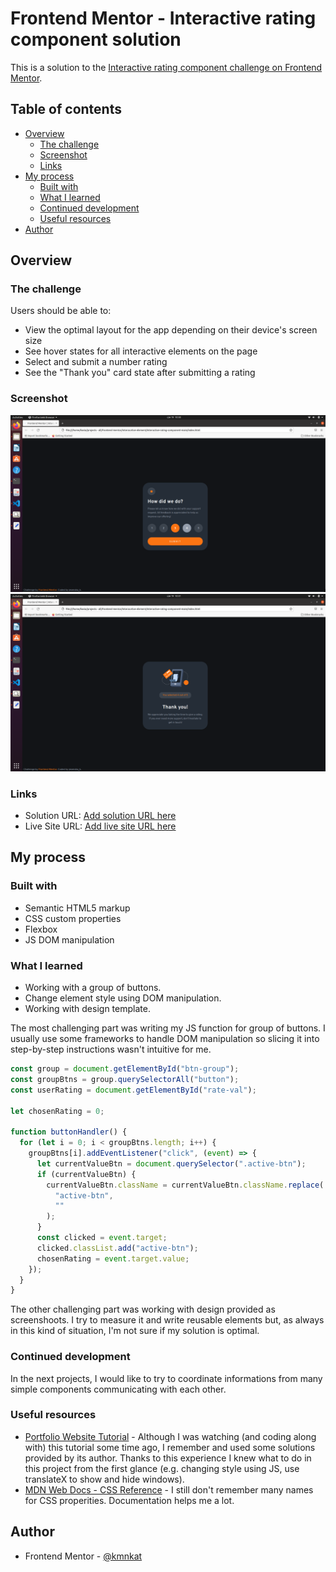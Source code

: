 # Frontend Mentor - Interactive rating component solution

This is a solution to the [Interactive rating component challenge on Frontend Mentor](https://www.frontendmentor.io/challenges/interactive-rating-component-koxpeBUmI). 

## Table of contents

- [Overview](#overview)
  - [The challenge](#the-challenge)
  - [Screenshot](#screenshot)
  - [Links](#links)
- [My process](#my-process)
  - [Built with](#built-with)
  - [What I learned](#what-i-learned)
  - [Continued development](#continued-development)
  - [Useful resources](#useful-resources)
- [Author](#author)


## Overview

### The challenge

Users should be able to:

- View the optimal layout for the app depending on their device's screen size
- See hover states for all interactive elements on the page
- Select and submit a number rating
- See the "Thank you" card state after submitting a rating

### Screenshot

![](my-solution/rateWindow.png)
![](my-solution/thankYouWindow.png)

### Links

- Solution URL: [Add solution URL here](https://your-solution-url.com)
- Live Site URL: [Add live site URL here](https://your-live-site-url.com)

## My process

### Built with

- Semantic HTML5 markup
- CSS custom properties
- Flexbox
- JS DOM manipulation

### What I learned

- Working with a group of buttons.
- Change element style using DOM manipulation.
- Working with design template.

The most challenging part was writing my JS function for group of buttons. I usually use some frameworks to handle DOM manipulation so slicing it into step-by-step instructions wasn't intuitive for me.

```js
const group = document.getElementById("btn-group");
const groupBtns = group.querySelectorAll("button");
const userRating = document.getElementById("rate-val");

let chosenRating = 0;

function buttonHandler() {
  for (let i = 0; i < groupBtns.length; i++) {
    groupBtns[i].addEventListener("click", (event) => {
      let currentValueBtn = document.querySelector(".active-btn");
      if (currentValueBtn) {
        currentValueBtn.className = currentValueBtn.className.replace(
          "active-btn",
          ""
        );
      }
      const clicked = event.target;
      clicked.classList.add("active-btn");
      chosenRating = event.target.value;
    });
  }
}
```

The other challenging part was working with design provided as screenshoots. I try to measure it and write reusable elements but, as always in this kind of situation, I'm not sure if my solution is optimal.

### Continued development

In the next projects, I would like to try to coordinate informations from many simple components communicating with each other. 

### Useful resources

- [Portfolio Website Tutorial](https://www.youtube.com/watch?v=xV7S8BhIeBo&t=2913s) - Although I was watching (and coding along with) this tutorial some time ago, I remember and used some solutions provided by its author. Thanks to this experience I knew what to do in this project from the first glance (e.g. changing style using JS, use translateX to show and hide windows). 
- [MDN Web Docs - CSS Reference](https://developer.mozilla.org/pl/docs/Web/CSS/Reference) - I still don't remember many names for CSS properities. Documentation helps me a lot.

## Author

- Frontend Mentor - [@kmnkat](https://www.frontendmentor.io/profile/kmnkat)
